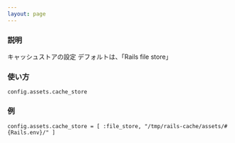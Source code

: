 ```yaml
---
layout: page
---
```

### 説明
キャッシュストアの設定
デフォルトは、「Rails file store」

### 使い方
    config.assets.cache_store

### 例
    config.assets.cache_store = [ :file_store, "/tmp/rails-cache/assets/#{Rails.env}/" ]